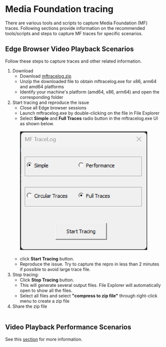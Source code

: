 # Media Foundation tracing
There are various tools and scripts to capture Media Foundation (MF) traces. Following sections provide information on the recommended tools/scripts and steps to capture MF traces for specific scenarios.   


## Edge Browser Video Playback Scenarios

Follow these steps to capture traces and other related information.

1. Download  
    - Download [mftracelog.zip](https://github.com/microsoft/media-foundation/releases/download/V1/mftracelog.zip)
    - Unzip the downloaded file to obtain mftracelog.exe for x86, arm64 and amd64 platforms
    - Identify your machine's platform (amd64, x86, arm64) and open the corresponding folder   
2. Start tracing and reproduce the issue
    - Close all Edge browser sessions
    - Launch mftracelog.exe by double-clicking on the file in File Explorer
    - Select **Simple** and **Full Traces** radio button in the mftracelog.exe UI as shown below. 
    <br/><br/>
        [![mftracelog](./images/mftracelog.png)](./images/mftracelog.png)
    <br/><br/>
    - click **Start Tracing** button. 
    - Reproduce the issue. Try to capture the repro in less than 2 minutes if possible to avoid large trace file.
3. Stop tracing:
    - Click **Stop Tracing** button.  
    - This will generate several output files. File Explorer will automatically open to show all the files. 
    - Select all  files and select **"compress to zip file"** through right-click menu to create a zip file  
4. Share the zip file 
<br/><br/>

## Video Playback Performance Scenarios 

See this [section](../performanceTracing/README.md) for more information.


